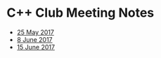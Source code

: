 # C++ Club Meeting Notes

* [25 May 2017](2017-05-25)
* [8 June 2017](2017-06-08)
* [15 June 2017](2017-06-15)
